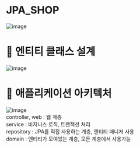 # JPA_SHOP
![image](https://user-images.githubusercontent.com/112360835/207264694-7b2c4f8d-5dde-4ad4-8a8e-7a79ec72429f.png)
<br>
# 🧩 엔티티 클래스 설계<br>
![image](https://user-images.githubusercontent.com/112360835/207264902-82c98dbf-90f8-49a2-8128-da1cac66f943.png)
<br>
# 🧩 애플리케이션 아키텍처<br>
![image](https://user-images.githubusercontent.com/112360835/207264995-4fdc0ba5-1de1-4f13-86c6-3839debd3101.png)
<br>
controller, web : 웹 계층 <br>
service : 비지니스 로직, 트랜잭션 처리 <br>
repository : JPA를 직접 사용하는 계층, 엔티티 매니저 사용 <br>
domain : 엔티티가 모여있는 계층, 모든 계층에서 사용가능
